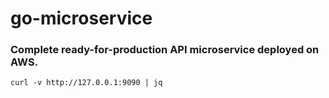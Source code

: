# go-microservice

### Complete ready-for-production API microservice deployed on AWS.

```
curl -v http://127.0.0.1:9090 | jq
```
